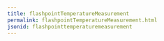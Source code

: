 ```yaml
---
title: flashpointTemperatureMeasurement
permalink: flashpointTemperatureMeasurement.html
jsonid: flashpointtemperaturemeasurement
---
```

